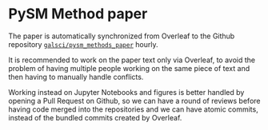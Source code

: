 # PySM Method paper

The paper is automatically synchronized from Overleaf to the Github repository [`galsci/pysm_methods_paper`](https://github.com/galsci/pysm_methods_paper/) hourly.

It is recommended to work on the paper text only via Overleaf, to avoid the problem of having multiple people working on the same piece of text and then having to manually handle conflicts.

Working instead on Jupyter Notebooks and figures is better handled by opening a Pull Request on Github, so we can have a round of reviews before having code merged into the repositories and we can have atomic commits, instead of the bundled commits created by Overleaf.
